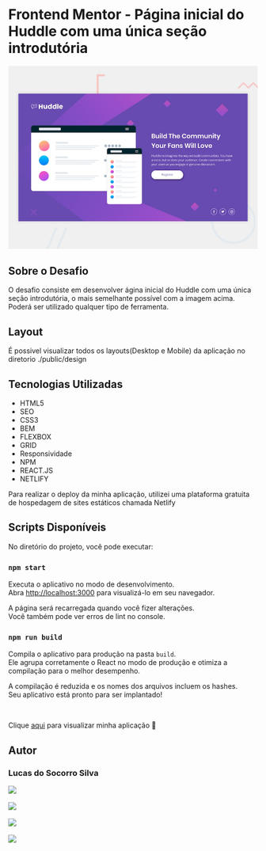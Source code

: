 # Frontend Mentor -  Página inicial do Huddle com uma única seção introdutória

  <img src="./public/design/desktop-preview.jpg" alt="preview">

## Sobre o Desafio
O desafio consiste em desenvolver ágina inicial do Huddle com uma única seção introdutória, o mais semelhante possível com a imagem acima. Poderá ser utilizado qualquer tipo de ferramenta.


## Layout
É possivel visualizar todos os layouts(Desktop e Mobile) da aplicação no diretorio ./public/design

## Tecnologias Utilizadas

- HTML5
- SEO
- CSS3
- BEM 
- FLEXBOX
- GRID
- Responsividade
- NPM
- REACT.JS
- NETLIFY

Para realizar o deploy da minha aplicação, utilizei uma plataforma gratuita de hospedagem de sites estáticos chamada Netlify

## Scripts Disponíveis

No diretório do projeto, você pode executar:

### `npm start`

Executa o aplicativo no modo de desenvolvimento.\
Abra [http://localhost:3000](http://localhost:3000) para visualizá-lo em seu navegador.

A página será recarregada quando você fizer alterações.\
Você também pode ver erros de lint no console.


### `npm run build`

Compila o aplicativo para produção na pasta `build`.\
Ele agrupa corretamente o React no modo de produção e otimiza a compilação para o melhor desempenho.

A compilação é reduzida e os nomes dos arquivos incluem os hashes.\
Seu aplicativo está pronto para ser implantado!


<br>

Clique <a href="https://single-price-grid-component-master-2022.netlify.app/" target="_blank">aqui</a> para visualizar minha aplicação 🚀



## Autor
### Lucas do Socorro Silva

<a href="https://lucas-bio.netlify.app/"><img src="https://img.shields.io/badge/Portfólio-6d28d9?style=for-the-badge&logo=&logoColor=white" target="_blank"></a>

<a href="https://www.frontendmentor.io/profile/Lucassocorrosilva7"><img src="https://img.shields.io/badge/Frontend Mentor-rgb(237, 44, 73)?style=for-the-badge&logo=&logoColor=white" target="_blank"></a>

<a href="https://www.linkedin.com/in/luquinhasssilva/"><img src="https://img.shields.io/badge/LinkedIn-0077B5?style=for-the-badge&logo=linkedin&logoColor=white" target="_blank"></a>

<a href="mailto:someone@lucassocorrosilva@gmail.com"><img src="https://img.shields.io/badge/Gmail-D14836?style=for-the-badge&logo=gmail&logoColor=white" target="_blank"></a>


